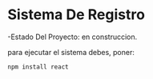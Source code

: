 <h1> Sistema De Registro </h1>

-Estado Del Proyecto: en construccion.

para ejecutar el sistema debes, poner:

```npm install react```

